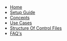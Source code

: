 <!-- docs/_sidebar.md -->

- [Home](./readme.md)
- [Setup Guide](./setupguide.md)
- [Concepts](./concepts.md)
- [Use Cases](./usecases.md)
- [Structure Of Control Files](./Control%20files)
- [FAQ's](./faqs.md)
<!--- [Controlled Object Layout](controlledobjectlayout.md)-->
<!--- [Getting Started](./GettingStarted.md)-->

